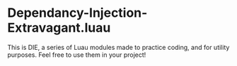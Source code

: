 # Dependancy-Injection-Extravagant.luau
This is DIE, a series of Luau modules made to practice coding, and for utility purposes. Feel free to use them in your project!
